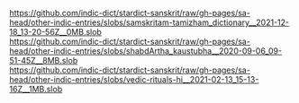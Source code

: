 https://github.com/indic-dict/stardict-sanskrit/raw/gh-pages/sa-head/other-indic-entries/slobs/samskritam-tamizham_dictionary__2021-12-18_13-20-56Z__0MB.slob  
https://github.com/indic-dict/stardict-sanskrit/raw/gh-pages/sa-head/other-indic-entries/slobs/shabdArtha_kaustubha__2020-09-06_09-51-45Z__8MB.slob  
https://github.com/indic-dict/stardict-sanskrit/raw/gh-pages/sa-head/other-indic-entries/slobs/vedic-rituals-hi__2021-02-13_15-13-16Z__1MB.slob  
